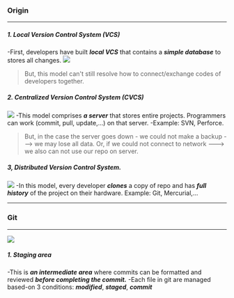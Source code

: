 ### Origin
___
##### 1. Local Version Control System (VCS)
-First, developers have built ***local VCS*** that contains a ***simple database*** to stores all changes.
![](https://viblo.asia/uploads/611c2af8-2b1b-4070-a7a1-0675b3ef80e1.png)
> But, this model can't still resolve how to connect/exchange codes of developers together.
##### 2. Centralized Version Control System (CVCS)
![](https://miro.medium.com/max/1400/1*GgaGcwh5L246YcU5NVDA5A.png)
-This model comprises ***a server*** that stores entire projects. Programmers can work (commit, pull, update,...) on that server.
-Example: SVN, Perforce.
> But, in the case the server goes down - we could not make a backup ---> we may lose all data.
> Or, if we could not connect to network ---> we also can not use our repo on server.
##### 3, Distributed Version Control System.
![](https://miro.medium.com/max/1400/1*CEyiDu_mQ5u9NI0Fr2pSdA.png)
-In this model, every developer ***clones*** a copy of repo and has ***full history*** of the project on their hardware.
Example: Git, Mercurial,...
___
### Git
___
![](https://git-scm.com/images/about/index1@2x.png)
##### 1. Staging area
-This is ***an intermediate area*** where commits can be formatted and reviewed ***before completing the commit.***
-Each file in git are managed based-on 3 conditions: ***modified***, ***staged***, ***commit***
